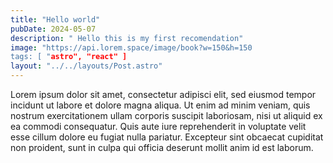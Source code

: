 ```yaml
---
title: "Hello world"
pubDate: 2024-05-07
description: " Hello this is my first recomendation"
image: "https://api.lorem.space/image/book?w=150&h=150
tags: [ "astro", "react" ]
layout: "../../layouts/Post.astro"
---
```


Lorem ipsum dolor sit amet, consectetur adipisci elit, sed eiusmod tempor incidunt ut labore et dolore magna aliqua. Ut enim ad minim veniam, quis nostrum exercitationem ullam corporis suscipit laboriosam, nisi ut aliquid ex ea commodi consequatur. Quis aute iure reprehenderit in voluptate velit esse cillum dolore eu fugiat nulla pariatur. Excepteur sint obcaecat cupiditat non proident, sunt in culpa qui officia deserunt mollit anim id est laborum.
